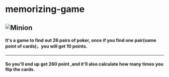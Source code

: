 # memorizing-game
![Minion](https://octodex.github.com/images/minion.png)
---
#### It's a game to find out 26 pairs of poker, once if you find one pair(same point of cards)，you will get 10 points.
---
#### So you'll end up get 260 point ,and it'll also calculate how many times you flip the cards.
